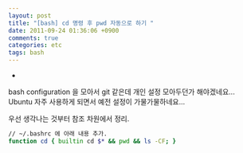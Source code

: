 ```yaml
---
layout: post
title: "[bash] cd 명령 후 pwd 자동으로 하기 "
date: 2011-09-24 01:36:06 +0900
comments: true
categories: etc
tags: bash
---
```

-
bash configuration 을 모아서 git 같은데 개인 설정 모아두던가 해야겠네요...<br>
Ubuntu 자주  사용하게 되면서 예전 설정이 가물가물하네요...

우선 생각나는 것부터 참조 차원에서 정리.

<!--more-->

```bash
// ~/.bashrc 에 아래 내용 추가.
function cd { builtin cd $* && pwd && ls -CF; }
```